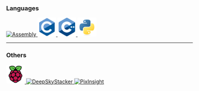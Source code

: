 <h3 align = "left"> Languages </h3>
	<a href = "https://www.w3schools.com/cpp/default.asp" target = "_blank"> <img src = "https://www.nasm.us/images/nasm.png" alt = "Assembly" width = "50" height = "50"> </a>
	<a href = "https://www.w3schools.com/c/index.php" target = "_blank"> <img src = "https://github.com/devicons/devicon/blob/master/icons/c/c-original.svg" alt = "Python" width = "50" height = "50"> </a>
	<a href = "https://www.w3schools.com/cpp/default.asp" target = "_blank"> <img src = "https://raw.githubusercontent.com/devicons/devicon/master/icons/cplusplus/cplusplus-original.svg" alt = "C++" width = "50" height = "50"> </a>
	<a href = "https://www.w3schools.com/python/default.asp" target = "_blank"> <img src = "https://raw.githubusercontent.com/devicons/devicon/master/icons/python/python-original.svg" alt = "Python" width = "50" height = "50"> </a>
<hr>
<h3 align = "left"> Others </h3>
	<a href = "https://www.raspberrypi.org/" target = "_blank"> <img src = "https://github.com/devicons/devicon/blob/master/icons/raspberrypi/raspberrypi-original.svg" alt = "RaspberryPi" width = "50" height = "50"/> </a> 
 	<a href = "http://deepskystacker.free.fr/" target = "_blank"> <img src = "https://img.utdstc.com/icon/6f3/e16/6f3e169547aa6707365369875aee1b46cd6b5827e8fba28bbc0400583c8f92a7:100" alt = "DeepSkyStacker" width = "50" height = "50"/> </a> 
 	<a href = "https://pixinsight.com/" target = "_blank"> <img src = "https://static.wixstatic.com/media/e5366a_bbf629924c8348a38de9c0cb0adce88f~mv2.png/v1/fill/w_430,h_130,al_c,q_85,usm_0.66_1.00_0.01,enc_auto/pixinsight-logo.png" alt = "PixInsight" width = "150" height = "50"/> </a> 
 


      
